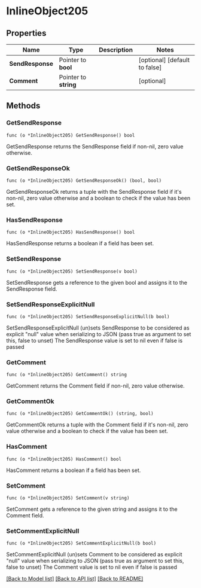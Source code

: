 # InlineObject205

## Properties

Name | Type | Description | Notes
------------ | ------------- | ------------- | -------------
**SendResponse** | Pointer to **bool** |  | [optional] [default to false]
**Comment** | Pointer to **string** |  | [optional] 

## Methods

### GetSendResponse

`func (o *InlineObject205) GetSendResponse() bool`

GetSendResponse returns the SendResponse field if non-nil, zero value otherwise.

### GetSendResponseOk

`func (o *InlineObject205) GetSendResponseOk() (bool, bool)`

GetSendResponseOk returns a tuple with the SendResponse field if it's non-nil, zero value otherwise
and a boolean to check if the value has been set.

### HasSendResponse

`func (o *InlineObject205) HasSendResponse() bool`

HasSendResponse returns a boolean if a field has been set.

### SetSendResponse

`func (o *InlineObject205) SetSendResponse(v bool)`

SetSendResponse gets a reference to the given bool and assigns it to the SendResponse field.

### SetSendResponseExplicitNull

`func (o *InlineObject205) SetSendResponseExplicitNull(b bool)`

SetSendResponseExplicitNull (un)sets SendResponse to be considered as explicit "null" value
when serializing to JSON (pass true as argument to set this, false to unset)
The SendResponse value is set to nil even if false is passed
### GetComment

`func (o *InlineObject205) GetComment() string`

GetComment returns the Comment field if non-nil, zero value otherwise.

### GetCommentOk

`func (o *InlineObject205) GetCommentOk() (string, bool)`

GetCommentOk returns a tuple with the Comment field if it's non-nil, zero value otherwise
and a boolean to check if the value has been set.

### HasComment

`func (o *InlineObject205) HasComment() bool`

HasComment returns a boolean if a field has been set.

### SetComment

`func (o *InlineObject205) SetComment(v string)`

SetComment gets a reference to the given string and assigns it to the Comment field.

### SetCommentExplicitNull

`func (o *InlineObject205) SetCommentExplicitNull(b bool)`

SetCommentExplicitNull (un)sets Comment to be considered as explicit "null" value
when serializing to JSON (pass true as argument to set this, false to unset)
The Comment value is set to nil even if false is passed

[[Back to Model list]](../README.md#documentation-for-models) [[Back to API list]](../README.md#documentation-for-api-endpoints) [[Back to README]](../README.md)


